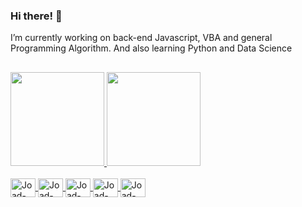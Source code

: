 ### Hi there! 👋

I’m currently working on back-end Javascript, VBA and general Programming Algorithm.
And also learning Python and Data Science
##
<div>
  <a href="https://github.com/joadson-araujo">
  <img height="150em" src="https://github-readme-stats.vercel.app/api?username=joadson-araujo&show_icons=true&theme=gotham&include_all_commits=true&count_private=true"/>
  <img height="150em" src="https://github-readme-stats.vercel.app/api/top-langs/?username=joadson-araujo&layout=compact&langs_count=8&theme=gotham"/>
</div>

<div style="display: inline_block"><br>
  <img align="center" alt="Joad-HTML" height="30" width="40" src="https://cdn.jsdelivr.net/gh/devicons/devicon/icons/html5/html5-original.svg">
  <img align="center" alt="Joad-CSS" height="30" width="40" src="https://cdn.jsdelivr.net/gh/devicons/devicon/icons/css3/css3-original.svg">
  <img align="center" alt="Joad-JS" height="30" width="40" src="https://cdn.jsdelivr.net/gh/devicons/devicon/icons/javascript/javascript-original.svg">
  <img align="center" alt="Joad-Python" height="30" width="40" src="https://cdn.jsdelivr.net/gh/devicons/devicon/icons/python/python-original.svg">
  <img align="center" alt="Joad-sql" height="30" width="40" src="https://cdn.jsdelivr.net/gh/devicons/devicon/icons/mysql/mysql-original.svg">
</div>

